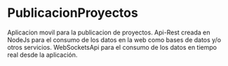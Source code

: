 # PublicacionProyectos
Aplicacion movil para la publicacion de proyectos.
Api-Rest creada en NodeJs para el consumo de los datos en la web como bases de datos 
y/o otros servicios.
WebSocketsApi para el consumo de los datos en tiempo real desde la aplicación.
